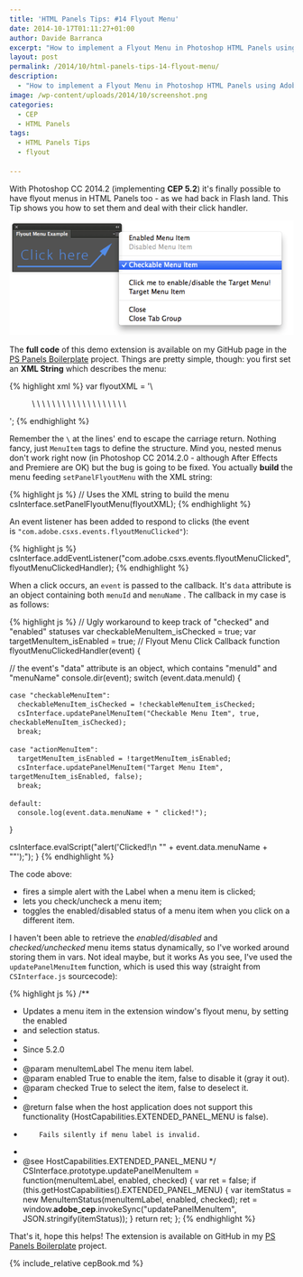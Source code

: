 ```yaml
---
title: 'HTML Panels Tips: #14 Flyout Menu'
date: 2014-10-17T01:11:27+01:00
author: Davide Barranca
excerpt: "How to implement a Flyout Menu in Photoshop HTML Panels using Adobe's CEP 5.2. "
layout: post
permalink: /2014/10/html-panels-tips-14-flyout-menu/
description:
  - "How to implement a Flyout Menu in Photoshop HTML Panels using Adobe's CEP 5.2."
image: /wp-content/uploads/2014/10/screenshot.png
categories:
  - CEP
  - HTML Panels
tags:
  - HTML Panels Tips
  - flyout

---
```


With Photoshop CC 2014.2 (implementing **CEP 5.2**) it's finally possible to have flyout menus in HTML Panels too - as we had back in Flash land. This Tip shows you how to set them and deal with their click handler.

![Flyout Menu Screenshot](/wp-content/uploads/2014/10/screenshot.png)

The **full code** of this demo extension is available on my GitHub page in the [PS Panels Boilerplate](https://github.com/undavide/PS-Panels-Boilerplate/tree/master/src/com.undavide.flyout "PS Panels Boilerplate on GitHub") project. Things are pretty simple, though: you first set an **XML String** which describes the menu:

{% highlight xml %}
var flyoutXML = '\
<Menu> \
	<MenuItem Id="enabledMenuItem" Label="Enabled Menu Item" Enabled="true" Checked="false"/> \
	<MenuItem Id="disabledMenuItem" Label="Disabled Menu Item" Enabled="false" Checked="false"/> \
	\
	<MenuItem Label="---" /> \
	\
	<MenuItem Id="checkableMenuItem" Label="Checkable Menu Item" Enabled="true" Checked="true"/> \
	\
	<MenuItem Label="---" /> \
	\
	<MenuItem Id="actionMenuItem" Label="Click me to enable/disable the Target Menu!" Enabled="true" Checked="false"/> \
	<MenuItem Id="targetMenuItem" Label="Target Menu Item" Enabled="true" Checked="false"/> \
	\
	<MenuItem Label="---" /> \
	\
	<MenuItem Label="Parent Menu (wont work on PS CC 2014.2.0)"> \
		<MenuItem Label="Child Menu 1"/> \
		<MenuItem Label="Child Menu 2"/> \
	</MenuItem> \
</Menu>';
{% endhighlight %}

Remember the `\` at the lines' end to escape the carriage return. Nothing fancy, just `MenuItem` tags to define the structure. Mind you, nested menus don't work right now (in Photoshop CC 2014.2.0 - although After Effects and Premiere are OK) but the bug is going to be fixed. You actually **build** the menu feeding `setPanelFlyoutMenu` with the XML string:

{% highlight js %}
// Uses the XML string to build the menu
csInterface.setPanelFlyoutMenu(flyoutXML);
{% endhighlight %}

An event listener has been added to respond to clicks (the event is `"com.adobe.csxs.events.flyoutMenuClicked"`):

{% highlight js %}
csInterface.addEventListener("com.adobe.csxs.events.flyoutMenuClicked", flyoutMenuClickedHandler);
{% endhighlight %}

When a click occurs, an `event` is passed to the callback. It's `data` attribute is an object containing both `menuId` and `menuName` . The callback in my case is as follows:

{% highlight js %}
// Ugly workaround to keep track of "checked" and "enabled" statuses
var checkableMenuItem_isChecked = true;
var targetMenuItem_isEnabled = true;
// Flyout Menu Click Callback
function flyoutMenuClickedHandler(event) {

  // the event's "data" attribute is an object, which contains "menuId" and "menuName"
  console.dir(event);
  switch (event.data.menuId) {

    case "checkableMenuItem":
      checkableMenuItem_isChecked = !checkableMenuItem_isChecked;
      csInterface.updatePanelMenuItem("Checkable Menu Item", true, checkableMenuItem_isChecked);
      break;

    case "actionMenuItem":
      targetMenuItem_isEnabled = !targetMenuItem_isEnabled;
      csInterface.updatePanelMenuItem("Target Menu Item", targetMenuItem_isEnabled, false);
      break;

    default:
      console.log(event.data.menuName + " clicked!");
  }

  csInterface.evalScript("alert('Clicked!\\n \"" + event.data.menuName + "\"');");
}
{% endhighlight %}

The code above:

*   fires a simple alert with the Label when a menu item is clicked;
*   lets you check/uncheck a menu item;
*   toggles the enabled/disabled status of a menu item when you click on a different item.

I haven't been able to retrieve the _enabled/disabled_ and _checked/unchecked_ menu items status dynamically, so I've worked around storing them in vars. Not ideal maybe, but it works As you see, I've used the `updatePanelMenuItem` function, which is used this way (straight from `CSInterface.js` sourcecode):

{% highlight js %}
/**
 * Updates a menu item in the extension window's flyout menu, by setting the enabled
 * and selection status.
 *  
 * Since 5.2.0
 *
 * @param menuItemLabel The menu item label.
 * @param enabled       True to enable the item, false to disable it (gray it out).
 * @param checked       True to select the item, false to deselect it.
 *
 * @return false when the host application does not support this functionality (HostCapabilities.EXTENDED_PANEL_MENU is false).
 *         Fails silently if menu label is invalid.
 *
 * @see HostCapabilities.EXTENDED_PANEL_MENU
 */
CSInterface.prototype.updatePanelMenuItem = function(menuItemLabel, enabled, checked) {
  var ret = false;
  if (this.getHostCapabilities().EXTENDED_PANEL_MENU) {
    var itemStatus = new MenuItemStatus(menuItemLabel, enabled, checked);
    ret = window.__adobe_cep__.invokeSync("updatePanelMenuItem", JSON.stringify(itemStatus));
  }
  return ret;
};
{% endhighlight %}

That's it, hope this helps! The extension is available on GitHub in my [PS Panels Boilerplate](https://github.com/undavide/PS-Panels-Boilerplate/tree/master/src/com.undavide.flyout "PS Panels Boilerplate on GitHub") project.

{% include_relative cepBook.md %}
